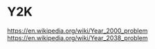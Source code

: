 # Y2K


https://en.wikipedia.org/wiki/Year_2000_problem
https://en.wikipedia.org/wiki/Year_2038_problem